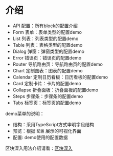 # 介绍

- API 配置：所有block的配置介绍
- Form 表单：表单类型的配置demo
- List 列表：列表类型的配置demo
- Table 列表：表格类型的配置demo
- Dialog 弹窗：弹窗类型的配置demo
- Error 错误页：错误页的配置demo
- Router 导航路由页：导航路由页的配置demo
- Chart 定制图表：图表的配置demo
- Calendar 定制日历看板：日历看板的配置demo
- Card 定制卡片：卡片的配置demo
- Collapse 折叠面板：折叠面板的配置demo
- Steps 步骤条：步骤条的配置demo
- Tabs 标签页：标签页的配置demo

demo菜单的说明：

- 结构：采用TypeScript方式申明字段结构
- 预览：根据 `配置` 展示的可视化界面
- 配置: demo使用的配置数据

区块深入用法介绍请看：[区块深入](/block/deep-operation.html)
